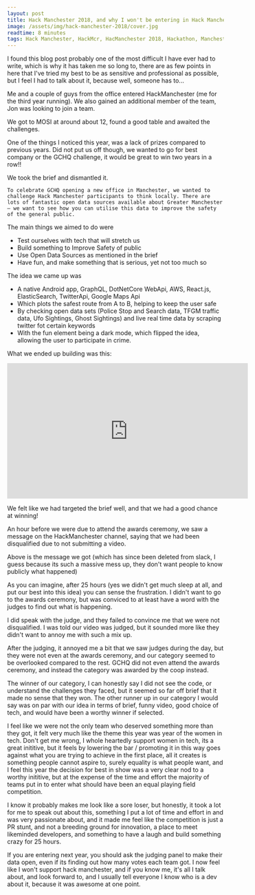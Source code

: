 ```yaml
---
layout: post
title: Hack Manchester 2018, and why I won't be entering in Hack Manchester 2019
image: /assets/img/hack-manchester-2018/cover.jpg
readtime: 8 minutes
tags: Hack Manchester, HackMcr, HacManchester 2018, Hackathon, Manchester
---
```


I found this blog post probably one of the most difficult I have ever had to write, which is why it 
has taken me so long to, there are as few points in here that I've tried my best to be as sensitive 
and professional as possible, but I feel I had to talk about it, because well, someone has to...


Me and a couple of guys from the office entered HackManchester (me for the third year running). 
We also gained an additional member of the team, Jon was looking to join a team.

We got to MOSI at around about 12, found a good table and awaited the challenges.

<amp-img src="/assets/img/hack-manchester-2018/mosi.jpg"
  width="600"
  height="450"
  layout="responsive">
</amp-img>

One of the things I noticed this year, was a lack of prizes compared to previous years. Did not put
us off though, we wanted to go for best company or the GCHQ challenge, it would be great to win two 
years in a row!!


We took the brief and dismantled it.

`To celebrate GCHQ opening a new office in Manchester, we wanted to challenge Hack Manchester participants to think locally. There are lots of fantastic open data sources available about Greater Manchester – we want to see how you can utilise this data to improve the safety of the general public.`


The main things we aimed to do were

- Test ourselves with tech that will stretch us
- Build something to Improve Safety of public
- Use Open Data Sources as mentioned in the brief
- Have fun, and make something that is serious, yet not too much so


The idea we came up was 
- A native Android app, GraphQL, DotNetCore WebApi, AWS, React.js, ElasticSearch, TwitterApi, Google Maps Api
- Which plots the safest route from A to B, helping to keep the user safe
- By checking open data sets (Police Stop and Search data, TFGM traffic data, Ufo Sightings, Ghost Sightings) and live real time data by scraping twitter fot certain keywords
- With the fun element being a dark mode, which flipped the idea, allowing the user to participate in crime.

<amp-img src="/assets/img/hack-manchester-2018/table.jpg"
  width="600"
  height="450"
  layout="responsive">
</amp-img>


What we ended up building was this:


<iframe width="560" height="315" src="https://www.youtube.com/embed/-a8t40osj7s" frameborder="0" allow="accelerometer; autoplay; encrypted-media; gyroscope; picture-in-picture" allowfullscreen></iframe>


We felt like we had targeted the brief well, and that we had a good chance at winning!

<amp-img src="/assets/img/hack-manchester-2018/idea.jpg"
  width="600"
  height="378"
  layout="responsive">
</amp-img>

 
An hour before we were due to attend the awards ceremony, we saw a message on the HackManchester channel, 
saying that we had been disqualified due to not submitting a video.

<amp-img src="/assets/img/hack-manchester-2018/message.jpg"
  width="600"
  height="1066"
  layout="responsive">
</amp-img>

Above is the message we got (which has since been deleted from slack, I guess because its such a massive
mess up, they don't want people to know publicly what happened)


As you can imagine, after 25 hours (yes we didn't get much sleep at all, and put our best into this idea) you can sense the frustration.
I didn't want to go to the awards ceremony, but was conviced to at least have a word with the judges to
find out what is happening.

I did speak with the judge, and they failed to convince me that we were not disqualified. I was told our
video was judged, but it sounded more like they didn't want to annoy me with such a mix up.



After the judging, it annoyed me a bit that we saw judges during the day, but they were not even
at the awards ceremony, and our category seemed to be overlooked compared to the rest. GCHQ did not
even attend the awards ceremony, and instead the category was awarded by the coop instead.


The winner of our category, I can honestly say I did not see the code, or understand the challenges they
faced, but it seemed so far off brief that it made no sense that they won. The other runner up in our
category I would say was on par with our idea in terms of brief, funny video, good choice of tech, and would have been a worthy winner 
if selected.

<amp-img src="/assets/img/hack-manchester-2018/code.jpg"
  width="600"
  height="450"
  layout="responsive">
</amp-img>


I feel like we were not the only team who deserved something more than they got, it felt very much
like the theme this year was year of the women in tech. Don't get me wrong, I whole heartedly support
women in tech, its a great inititive, but it feels by lowering the bar / promoting it in this way
goes against what you are trying to achieve in the first place, all it creates is something people 
cannot aspire to, surely equality is what people want, and I feel this year the decision for best in
show was a very clear nod to a worthy inititive, but at the expense of the time and effort the majority
of teams put in to enter what should have been an equal playing field competition.

I know it probably makes me look like a sore loser, but honestly, it took a lot for me to speak out
about this, something I put a lot of time and effort in and was very passionate about, and it made me 
feel like the competition is just a PR stunt, and not a breeding ground for innovation, a place to meet
likeminded developers, and something to have a laugh and build something crazy for 25 hours.

If you are entering next year, you should ask the judging panel to make their data open, even if its 
finding out how many votes each team got. 
I now feel like I won't support hack manchester, and if you know me, it's all I talk about, and look forward to, and I usually tell everyone I know who is a dev about it, because it was awesome at one point.